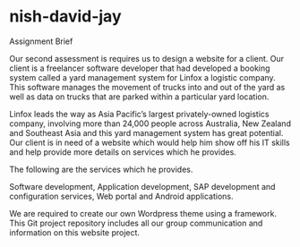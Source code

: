 # nish-david-jay

Assignment Brief

Our second assessment is requires us to design a website for a client. Our client is a freelancer software developer that had developed a booking system called a yard management system for Linfox a logistic company. This software manages the movement of trucks into and out of the yard as well as data on trucks that are parked within a particular yard location. 

Linfox leads the way as Asia Pacific’s largest privately-owned logistics company, involving more than 24,000 people across Australia, New Zealand and Southeast Asia and this yard management system has great potential. Our client is in need of a website which would help him show off his IT skills and help provide more details on services which he provides. 

The following are the services which he provides. 

Software development, Application development, SAP development and configuration services, Web portal and Android applications.

We are required to create our own Wordpress theme using a framework. This Git project repository includes all our group communication and information on this website project.  

